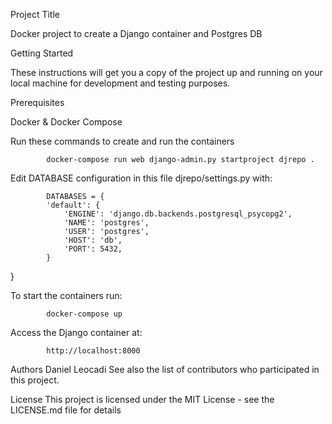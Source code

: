 Project Title

Docker project to create a Django container and Postgres DB

Getting Started

These instructions will get you a copy of the project up and running on your local machine for development and testing purposes.

Prerequisites

Docker & Docker Compose

Run these commands to create and run the containers

            docker-compose run web django-admin.py startproject djrepo .

Edit DATABASE configuration in this file djrepo/settings.py with:
            
            DATABASES = {
            'default': {
                'ENGINE': 'django.db.backends.postgresql_psycopg2',
                'NAME': 'postgres',
                'USER': 'postgres',
                'HOST': 'db',
                'PORT': 5432,
            }
}


To start the containers run:
            
            docker-compose up

Access the Django container at:
            
            http://localhost:8000

Authors
Daniel Leocadi
See also the list of contributors who participated in this project.

License
This project is licensed under the MIT License - see the LICENSE.md file for details
